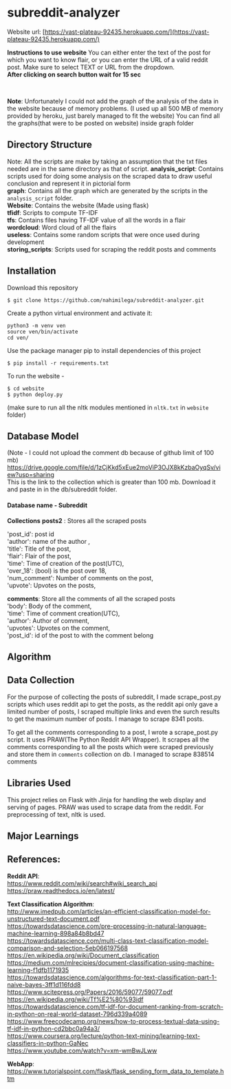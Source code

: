 
# subreddit-analyzer

Website url: [https://vast-plateau-92435.herokuapp.com/](https://vast-plateau-92435.herokuapp.com/) </br>

**Instructions to use website**
You can either enter the text of the post for which you want to know flair, or you can enter the URL of a valid reddit post. Make sure to select TEXT or URL from the dropdown. </br>
**After clicking on search button wait for 15 sec**

</br>

**Note**: Unfortunately I could not add the graph of the analysis of the data in the website because of memory problems. (I used up all 500 MB of memory provided by heroku, just barely managed to fit the website)
You can find all the graphs(that were to be posted on website) inside graph folder
## Directory Structure
Note: All the scripts are make by taking an assumption that the txt files needed are in the same directory as that of script.
**analysis_script**: Contains scripts used for doing some analysis on the scraped data to draw useful conclusion and represent it in pictorial form  </br>
**graph**: Contains all the graph which are generated by the scripts in the `analysis_script` folder. </br>
**Website**: Contains the website (Made using flask) </br>
**tfidf**: Scripts to compute TF-IDF </br>
**tfs**: Contains files having TF-IDF value of all the words in a flair </br>
**wordcloud**: Word cloud of all the flairs </br>
**useless**: Contains some random scripts that were once used during development </br>
**storing_scripts**: Scripts used for scraping the reddit posts and comments </br>


## Installation

Download this repository
```
$ git clone https://github.com/nahimilega/subreddit-analyzer.git
```
Create a python virtual environment and activate it:
```
python3 -m venv ven
source ven/bin/activate
cd ven/
```

Use the package manager pip to install dependencies of this project
```
$ pip install -r requirements.txt
```

To run the website -
```
$ cd website
$ python deploy.py

```
(make sure to run all the nltk modules mentioned in `nltk.txt` in `website` folder)

## Database Model
(Note - I could not upload the comment db because of github limit of 100 mb) </br>
https://drive.google.com/file/d/1zCjKkd5xEue2moViP3OJX8kKzbaOyqSv/view?usp=sharing   </br>
This is the link to the collection which is greater than 100 mb. Download it and paste in in the db/subreddit folder.
#### Database name - Subreddit

**Collections**
**posts2** : Stores all the scraped posts

'post_id': post id  </br>
'author': name of the author , </br>
'title': Title of the post, </br>
'flair': Flair of the post, </br>
'time': Time of creation of the post(UTC), </br>
'over_18': (bool) is the post over 18, </br>
'num_comment': Number of comments on the post, </br>
'upvote': Upvotes on the posts, </br>

**comments**: Store all the comments of all the scraped posts</br>
'body': Body of the comment, </br>
'time': Time of comment creation(UTC), </br>
'author': Author of comment, </br>
'upvotes': Upvotes on the comment, </br>
'post_id': id of the post to with the comment belong </br>

## Algorithm

## Data Collection
For the purpose of collecting the posts of subreddit, I made scrape_post.py scripts which uses reddit api to get the posts, as the reddit api only gave a limited number of posts, I scraped multiple links and even the surch results to get the maximum number of posts. I manage to scrape 8341 posts. </br>

To get all the comments corresponding to a post, I wrote a scrape_post.py script. It uses PRAW(The Python Reddit API Wrapper). It scrapes all the comments corresponding to all the posts which were scraped previously and store them in `comments` collection on db. I managed to scrape 838514 comments </br>

## Libraries Used
This project relies on Flask with Jinja for handling the web display and serving of pages. PRAW was used to scrape data from the reddit. For preprocessing of text, nltk is used.

## Major Learnings

## References:

**Reddit API**:</br>
https://www.reddit.com/wiki/search#wiki_search_api</br>
https://praw.readthedocs.io/en/latest/</br>

**Text Classification Algorithm**:</br>
http://www.imedpub.com/articles/an-efficient-classification-model-for-unstructured-text-document.pdf</br>
https://towardsdatascience.com/pre-processing-in-natural-language-machine-learning-898a84b8bd47</br>
https://towardsdatascience.com/multi-class-text-classification-model-comparison-and-selection-5eb066197568</br>
https://en.wikipedia.org/wiki/Document_classification</br>
https://medium.com/mlrecipies/document-classification-using-machine-learning-f1dfb1171935</br>
https://towardsdatascience.com/algorithms-for-text-classification-part-1-naive-bayes-3ff1d116fdd8</br>
https://www.scitepress.org/Papers/2016/59077/59077.pdf</br>
https://en.wikipedia.org/wiki/Tf%E2%80%93idf</br>
https://towardsdatascience.com/tf-idf-for-document-ranking-from-scratch-in-python-on-real-world-dataset-796d339a4089</br>
https://www.freecodecamp.org/news/how-to-process-textual-data-using-tf-idf-in-python-cd2bbc0a94a3/</br>
https://www.coursera.org/lecture/python-text-mining/learning-text-classifiers-in-python-GaNec</br>
https://www.youtube.com/watch?v=xm-wmBwJLww</br>

**WebApp**:</br>
https://www.tutorialspoint.com/flask/flask_sending_form_data_to_template.htm</br>

